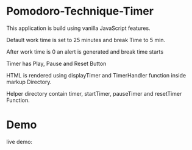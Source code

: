 # Pomodoro-Technique-Timer

This application is build using vanilla JavaScript features.

Default work time is set to 25 minutes and break Time to 5 min.

After work time is 0 an alert is generated and break time starts

Timer has Play, Pause and Reset Button

HTML is rendered using displayTimer and TimerHandler function inside markup Directory.

Helper directory contain timer, startTimer, pauseTimer and resetTimer Function.

# Demo

live demo:
